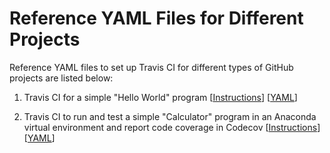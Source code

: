 # Reference YAML Files for Different Projects

Reference YAML files to set up Travis CI for different types of GitHub projects are listed below:

1. Travis CI for a simple "Hello World" program [[Instructions](https://github.com/sourabbapusridhar/devops-setup/blob/master/instructions/hello_world.md)] [[YAML](https://github.com/sourabbapusridhar/devops-setup/blob/master/yaml/hello_world.travis.yml)]

2. Travis CI to run and test a simple "Calculator" program in an Anaconda virtual environment and report code coverage in Codecov [[Instructions](https://github.com/sourabbapusridhar/devops-setup/blob/master/instructions/calculator_conda_environment.md)] [[YAML](https://github.com/sourabbapusridhar/devops-setup/blob/master/yaml/calculator_conda_environment.travis.yml)]

